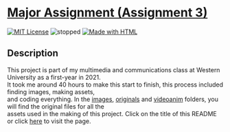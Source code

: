 # [Major Assignment (Assignment 3)]
[![MIT License][license-img]][license] ![stopped] [![Made with HTML][html-img]][HTML]

## Description
This project is part of my multimedia and communications class at Western University as a first-year in 2021.\
It took me around 40 hours to make this start to finish, this process included finding images, making assets,\
and coding everything. In the [images], [originals] and [videoanim] folders, you will find the original files for all the\
assets used in the making of this project. Click on the title of this README or click [here] to visit the page.


[Major Assignment (Assignment 3)]: https://ssenjii.github.io/cs1033.assignment3/
[images]: https://github.com/ssenjii/cs1033.assignment3/tree/main/images
[originals]: https://github.com/ssenjii/cs1033.assignment3/tree/main/originals
[videoanim]: https://github.com/ssenjii/cs1033.assignment3/tree/main/videoanim

[license-img]: https://img.shields.io/github/license/ssenjii/idontplaysports.github.io
[license]: https://github.com/ssenjii/idontplaysports.github.io/blob/main/LICENSE

[stopped]: https://img.shields.io/badge/status-Not%20Updating-red.svg
[hiatus]: https://img.shields.io/badge/Status-On%20Hiatus-orange.svg
[updating]: https://img.shields.io/badge/status-Updating-009b31.svg
[version-img]: https://badge.fury.io/gh/ssenjii%2FFoodFinder.svg

[changelog-img]: https://img.shields.io/badge/changelog-545454.svg
[changelog]: ./CHANGELOG.md


[html-img]: https://img.shields.io/badge/made%20with-HTML-dd4b25.svg
[html]: https://en.wikipedia.org/wiki/HTML5
[here]: https://ssenjii.github.io/cs1033.assignment3/
